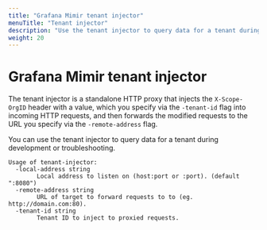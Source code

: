```yaml
---
title: "Grafana Mimir tenant injector"
menuTitle: "Tenant injector"
description: "Use the tenant injector to query data for a tenant during development and troubleshooting."
weight: 20
---
```


# Grafana Mimir tenant injector

The tenant injector is a standalone HTTP proxy that injects the `X-Scope-OrgID` header with a value, which you specify via the `-tenant-id` flag into incoming HTTP requests, and then forwards the modified requests to the URL you specify via the `-remote-address` flag.

You can use the tenant injector to query data for a tenant during development or troubleshooting.

```
Usage of tenant-injector:
  -local-address string
    	Local address to listen on (host:port or :port). (default ":8080")
  -remote-address string
    	URL of target to forward requests to to (eg. http://domain.com:80).
  -tenant-id string
    	Tenant ID to inject to proxied requests.
```
